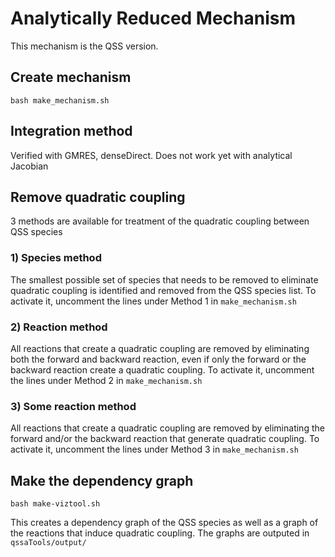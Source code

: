 # Analytically Reduced Mechanism
This mechanism is the QSS version.

## Create mechanism

`bash make_mechanism.sh`

## Integration method

Verified with GMRES, denseDirect. Does not work yet with analytical Jacobian

## Remove quadratic coupling

3 methods are available for treatment of the quadratic coupling between QSS species

### 1) Species method

The smallest possible set of species that needs to be removed to eliminate quadratic coupling is identified and removed from the QSS species list. To activate it, uncomment the lines under Method 1 in `make_mechanism.sh`

### 2) Reaction method

All reactions that create a quadratic coupling are removed by eliminating both the forward and backward reaction, even if only the forward or the backward reaction create a quadratic coupling. To activate it, uncomment the lines under Method 2 in `make_mechanism.sh`

### 3) Some reaction method

All reactions that create a quadratic coupling are removed by eliminating the forward and/or the backward reaction that generate quadratic coupling. To activate it, uncomment the lines under Method 3 in `make_mechanism.sh`

## Make the dependency graph

`bash make-viztool.sh`

This creates a dependency graph of the QSS species as well as a graph of the reactions that induce quadratic coupling. The graphs are outputed in  `qssaTools/output/`



